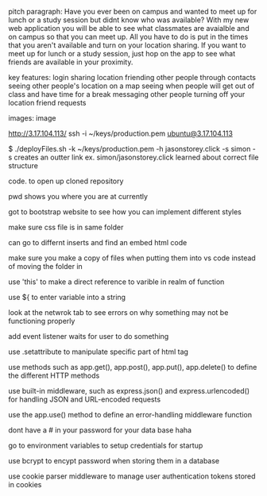 pitch paragraph: Have you ever been on campus and wanted to meet up for lunch or a study session but didnt know who was available? With my new web application you will be able to see what classmates are avaialble and on campus so that you can meet up. All you have to do is put in the times that you aren't available and turn on your location sharing. If you want to meet up for lunch or a study session, just hop on the app to see what friends are available in your proximity.

key features: login sharing location friending other people through contacts seeing other people's location on a map seeing when people will get out of class and have time for a break messaging other people turning off your location friend requests

images: image

http://3.17.104.113/ ssh -i ~/keys/production.pem ubuntu@3.17.104.113

$ ./deployFiles.sh -k ~/keys/production.pem -h jasonstorey.click -s simon -s creates an outter link ex. simon/jasonstorey.click learned about correct file structure

code. to open up cloned repository

pwd shows you where you are at currently

got to bootstrap website to see how you can implement different styles

make sure css file is in same folder

can go to differnt inserts and find an embed html code

make sure you make a copy of files when putting them into vs code instead of moving the folder in

use 'this' to make a direct reference to varible in realm of function

use ${ to enter variable into a string

look at the netwrok tab to see errors on why something may not be functioning properly

add event listener waits for user to do something

use .setattribute to manipulate specific part of html tag

use methods such as app.get(), app.post(), app.put(), app.delete() to define the different HTTP methods

use built-in middleware, such as express.json() and express.urlencoded() for handling JSON and URL-encoded requests

use the app.use() method to define an error-handling middleware function

dont have a # in your password for your data base haha

go to environment variables to setup credentials for startup

use bcrypt to encypt password when storing them in a database

use cookie parser middleware to manage user authentication tokens stored in cookies


